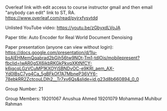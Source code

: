 Overleaf link with edit access to course instructor gmail and then email "anybody can edit" link to ST, RA. https://www.overleaf.com/read/pyjrxfysvtdd

Unlisted YouTube video: https://youtu.be/zGbyxdLVoJA

Paper title: Auto Encoder for Real World Document Denoising

Paper presentation (anyone can view without login): https://docs.google.com/presentation/d/1lu-bsAIEHMemQqabrad2bGih56tw9NOt-Tm1-tdlOis/mobilepresent?fbclid=IwAR0gSX6ikbRKGkPkvqXKtNfCY-k6jqcqLGzVCuMP1KXOYjSBNDvOC-e9KRI_aem_AX-Yd0IBsC7yq4Ca_5gBFkOf7A7MbneP36VY6-78ebkRR2ZctcouLDlh2__Tr7xy6Qs&slide=id.g23d8b660894_0_0

Group Number: 21

Group Members: 19201067 Anushua Ahmed 19201079 Mohammad Muhibur Rahman
